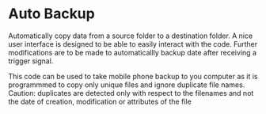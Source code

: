 # Auto Backup
 Automatically copy data from a source folder to a destination folder. A nice user interface is designed to be able to easily interact with the code. Further modifications are to be made to automaticallly backup date after receiving a trigger signal.
 
 This code can be used to take mobile phone backup to you computer as it is programmmed to copy only unique files and ignore duplicate file names. 
 Caution:
 duplicates are detected only with respect to the filenames and not the date of creation, modification or attributes of the file
